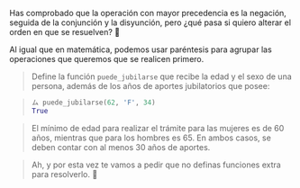 Has comprobado que la operación con mayor precedencia es la negación, seguida de la conjunción y la disyunción, pero ¿qué pasa si quiero alterar el orden en que se resuelven? :thought_balloon:

Al igual que en matemática, podemos usar paréntesis para agrupar las operaciones que queremos que se realicen primero.

> Define la función `puede_jubilarse` que recibe la edad y el sexo de una persona, además de los años de aportes jubilatorios que posee:

> ```python
> ム puede_jubilarse(62, 'F', 34)
> True
> ```

> El mínimo de edad para realizar el trámite para las mujeres es de 60 años, mientras que para los hombres es 65. En ambos casos, se deben contar con al menos 30 años de aportes.


> Ah, y por esta vez te vamos a pedir que no definas funciones extra para resolverlo. :see_no_evil:
